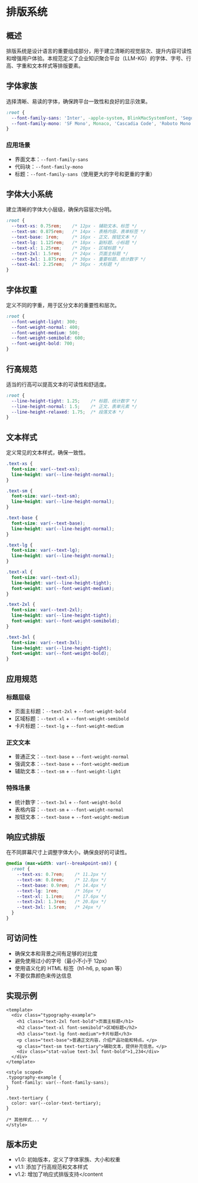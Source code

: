 # 排版系统

## 概述

排版系统是设计语言的重要组成部分，用于建立清晰的视觉层次、提升内容可读性和增强用户体验。本规范定义了企业知识聚合平台（LLM-KG）的字体、字号、行高、字重和文本样式等排版要素。

## 字体家族

选择清晰、易读的字体，确保跨平台一致性和良好的显示效果。

```css
:root {
  --font-family-sans: 'Inter', -apple-system, BlinkMacSystemFont, 'Segoe UI', 'Roboto', sans-serif;
  --font-family-mono: 'SF Mono', Monaco, 'Cascadia Code', 'Roboto Mono', Consolas, monospace;
}
```

### 应用场景
- 界面文本：`--font-family-sans`
- 代码块：`--font-family-mono`
- 标题：`--font-family-sans`（使用更大的字号和更重的字重）

## 字体大小系统

建立清晰的字体大小层级，确保内容层次分明。

```css
:root {
  --text-xs: 0.75rem;    /* 12px - 辅助文本、标签 */
  --text-sm: 0.875rem;   /* 14px - 表格内容、表单标签 */
  --text-base: 1rem;     /* 16px - 正文、按钮文本 */
  --text-lg: 1.125rem;   /* 18px - 副标题、小标题 */
  --text-xl: 1.25rem;    /* 20px - 区域标题 */
  --text-2xl: 1.5rem;    /* 24px - 页面主标题 */
  --text-3xl: 1.875rem;  /* 30px - 重要标题、统计数字 */
  --text-4xl: 2.25rem;   /* 36px - 大标题 */
}
```

## 字体权重

定义不同的字重，用于区分文本的重要性和层次。

```css
:root {
  --font-weight-light: 300;
  --font-weight-normal: 400;
  --font-weight-medium: 500;
  --font-weight-semibold: 600;
  --font-weight-bold: 700;
}
```

## 行高规范

适当的行高可以提高文本的可读性和舒适度。

```css
:root {
  --line-height-tight: 1.25;    /* 标题、统计数字 */
  --line-height-normal: 1.5;    /* 正文、表单元素 */
  --line-height-relaxed: 1.75;  /* 段落文本 */
}
```

## 文本样式

定义常见的文本样式，确保一致性。

```css
.text-xs {
  font-size: var(--text-xs);
  line-height: var(--line-height-normal);
}

.text-sm {
  font-size: var(--text-sm);
  line-height: var(--line-height-normal);
}

.text-base {
  font-size: var(--text-base);
  line-height: var(--line-height-normal);
}

.text-lg {
  font-size: var(--text-lg);
  line-height: var(--line-height-normal);
}

.text-xl {
  font-size: var(--text-xl);
  line-height: var(--line-height-tight);
  font-weight: var(--font-weight-medium);
}

.text-2xl {
  font-size: var(--text-2xl);
  line-height: var(--line-height-tight);
  font-weight: var(--font-weight-semibold);
}

.text-3xl {
  font-size: var(--text-3xl);
  line-height: var(--line-height-tight);
  font-weight: var(--font-weight-bold);
}
```

## 应用规范

### 标题层级
- 页面主标题：`--text-2xl` + `--font-weight-bold`
- 区域标题：`--text-xl` + `--font-weight-semibold`
- 卡片标题：`--text-lg` + `--font-weight-medium`

### 正文文本
- 普通正文：`--text-base` + `--font-weight-normal`
- 强调文本：`--text-base` + `--font-weight-medium`
- 辅助文本：`--text-sm` + `--font-weight-light`

### 特殊场景
- 统计数字：`--text-3xl` + `--font-weight-bold`
- 表格内容：`--text-sm` + `--font-weight-normal`
- 按钮文本：`--text-base` + `--font-weight-medium`

## 响应式排版

在不同屏幕尺寸上调整字体大小，确保良好的可读性。

```css
@media (max-width: var(--breakpoint-sm)) {
  :root {
    --text-xs: 0.7rem;    /* 11.2px */
    --text-sm: 0.8rem;    /* 12.8px */
    --text-base: 0.9rem;  /* 14.4px */
    --text-lg: 1rem;      /* 16px */
    --text-xl: 1.1rem;    /* 17.6px */
    --text-2xl: 1.3rem;   /* 20.8px */
    --text-3xl: 1.5rem;   /* 24px */
  }
}
```

## 可访问性

- 确保文本和背景之间有足够的对比度
- 避免使用过小的字号（最小不小于 12px）
- 使用语义化的 HTML 标签（h1-h6, p, span 等）
- 不要仅靠颜色来传达信息

## 实现示例

```vue
<template>
  <div class="typography-example">
    <h1 class="text-2xl font-bold">页面主标题</h1>
    <h2 class="text-xl font-semibold">区域标题</h2>
    <h3 class="text-lg font-medium">卡片标题</h3>
    <p class="text-base">普通正文内容，介绍产品功能和特点。</p>
    <p class="text-sm text-tertiary">辅助文本，提供补充信息。</p>
    <div class="stat-value text-3xl font-bold">1,234</div>
  </div>
</template>

<style scoped>
.typography-example {
  font-family: var(--font-family-sans);
}

.text-tertiary {
  color: var(--color-text-tertiary);
}

/* 其他样式... */
</style>
```

## 版本历史

- v1.0: 初始版本，定义了字体家族、大小和权重
- v1.1: 添加了行高规范和文本样式
- v1.2: 增加了响应式排版支持</content